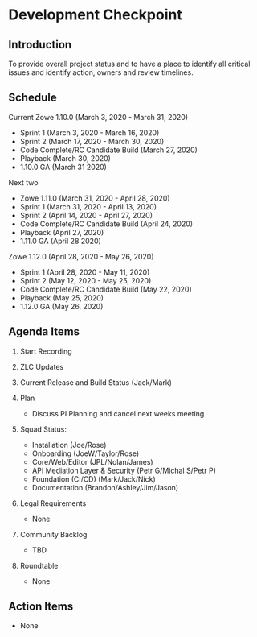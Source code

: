 # Development Checkpoint

Introduction
------------
To provide overall project status and to have a place to identify all critical issues and identify action, owners and review timelines.

Schedule
--------

Current
Zowe 1.10.0 (March 3, 2020 - March 31, 2020)
- Sprint 1 (March 3, 2020 - March 16, 2020)
- Sprint 2 (March 17, 2020 - March 30, 2020)
- Code Complete/RC Candidate Build (March 27, 2020)
- Playback (March 30, 2020)
- 1.10.0 GA (March 31 2020)

Next two
- Zowe 1.11.0 (March 31, 2020 - April 28, 2020)
- Sprint 1 (March 31, 2020 - April 13, 2020)
- Sprint 2 (April 14, 2020 - April 27, 2020)
- Code Complete/RC Candidate Build (April 24, 2020)
- Playback (April 27, 2020)
- 1.11.0 GA (April 28 2020)

Zowe 1.12.0 (April 28, 2020 - May 26, 2020)
- Sprint 1 (April 28, 2020 - May 11, 2020)
- Sprint 2 (May 12, 2020 - May 25, 2020)
- Code Complete/RC Candidate Build (May 22, 2020)
- Playback (May 25, 2020)
- 1.12.0 GA (May 26, 2020)

Agenda Items
------------
1. Start Recording
2. ZLC Updates
3. Current Release and Build Status (Jack/Mark)
4. Plan
     - Discuss PI Planning and cancel next weeks meeting
5. Squad Status:
    - Installation (Joe/Rose)
    - Onboarding (JoeW/Taylor/Rose)
    - Core/Web/Editor (JPL/Nolan/James)
    - API Mediation Layer & Security (Petr G/Michal S/Petr P)
    - Foundation (CI/CD) (Mark/Jack/Nick)
    - Documentation (Brandon/Ashley/Jim/Jason)

6. Legal Requirements
    - None

7. Community Backlog
    - TBD
8. Roundtable
    - None

Action Items
------------
- None
